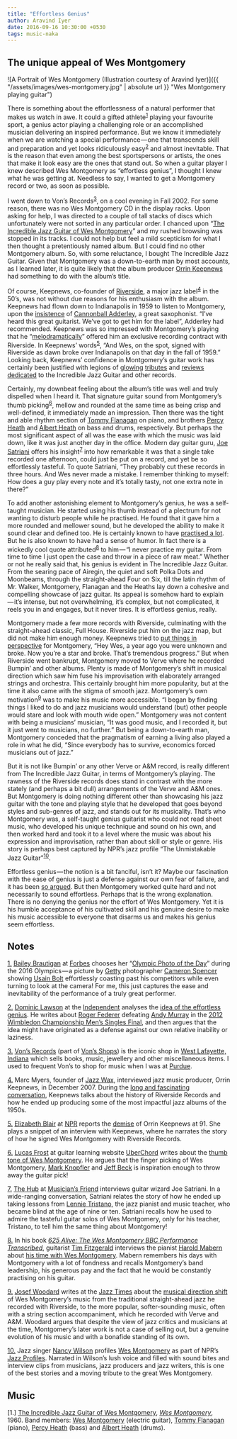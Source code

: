 ```yaml
---
title: "Effortless Genius"
author: Aravind Iyer
date: 2016-09-16 10:30:00 +0530
tags: music-naka
---
```

## The unique appeal of Wes Montgomery

![A Portrait of Wes Montgomery (Illustration courtesy of Aravind Iyer)]({{ "/assets/images/wes-montgomery.jpg" | absolute url }} "Wes Montgomery playing guitar")

There is something about the effortlessness of a natural performer that makes us watch in awe. It could a gifted athlete<sup>[1](#FT1)</sup><a name="FT1REF"></a> playing your favourite sport, a genius actor playing a challenging role or an accomplished musician delivering an inspired performance. But we know it immediately when we are watching a special performance — one that transcends skill and preparation and yet looks ridiculously easy<sup>[2](#FT2)</sup><a name="FT2REF"></a> and almost inevitable. That is the reason that even among the best sportspersons or artists, the ones that make it look easy are the ones that stand out. So when a guitar player I knew described Wes Montgomery as “effortless genius”, I thought I knew what he was getting at. Needless to say, I wanted to get a Montgomery record or two, as soon as possible.

I went down to Von’s Records<sup>[3](#FT3)</sup><a name="FT3REF"></a>, on a cool evening in Fall 2002. For some reason, there was no Wes Montgomery CD in the display racks. Upon asking for help, I was directed to a couple of tall stacks of discs which unfortunately were not sorted in any particular order. I chanced upon “[The Incredible Jazz Guitar of Wes Montgomery](https://en.wikipedia.org/wiki/The_Incredible_Jazz_Guitar_of_Wes_Montgomery)” and my rushed browsing was stopped in its tracks. I could not help but feel a mild scepticism for what I then thought a pretentiously named album. But I could find no other Montgomery album. So, with some reluctance, I bought The Incredible Jazz Guitar. Given that Montgomery was a down-to-earth man by most accounts, as I learned later, it is quite likely that the album producer [Orrin Keepnews](https://en.wikipedia.org/wiki/Orrin_Keepnews) had something to do with the album’s title.

Of course, Keepnews, co-founder of [Riverside](https://en.wikipedia.org/wiki/Riverside_Records), a major jazz label<sup>[4](#FT4)</sup><a name="FT4REF"></a> in the 50’s, was not without due reasons for his enthusiasm with the album. Keepnews had flown down to Indianapolis in 1959 to listen to Montgomery, upon the [insistence](http://www.npr.org/2015/03/02/390244979/legendary-jazz-producer-orrin-keepnews-dies-at-91) of [Cannonball Adderley](https://en.wikipedia.org/wiki/Cannonball_Adderley), a great saxophonist. “I’ve heard this great guitarist. We’ve got to get him for the label”, Adderley had recommended. Keepnews was so impressed with Montgomery’s playing that he “[melodramatically](http://www.npr.org/2015/03/02/390244979/legendary-jazz-producer-orrin-keepnews-dies-at-91)” offered him an exclusive recording contract with Riverside. In Keepnews’ words<sup>[5](#FT5)</sup><a name="FT5REF"></a>, “And Wes, on the spot, signed with Riverside as dawn broke over Indianapolis on that day in the fall of 1959.” Looking back, Keepnews’ confidence in Montgomery’s guitar work has certainly been justified with legions of [glowing](https://www.allaboutjazz.com/the-incredible-jazz-guitar-of-wes-montgomery-wes-montgomery-riverside-review-by-chris-may.php) [tributes](https://www.theguardian.com/lifeandstyle/2001/aug/03/shopping.artsfeatures5) and [reviews](http://www.allmusic.com/album/the-incredible-jazz-guitar-of-wes-montgomery-mw0000188442) [dedicated](http://www.sputnikmusic.com/review/10328/Wes-Montgomery-The-Incredible-Jazz-Guitar-of-Wes-Montgomery/) to the Incredible Jazz Guitar and other records.

Certainly, my downbeat feeling about the album’s title was well and truly dispelled when I heard it. That signature guitar sound from Montgomery’s thumb picking<sup>[6](#FT6)</sup><a name="FT6REF"></a>, mellow and rounded at the same time as being crisp and well-defined, it immediately made an impression. Then there was the tight and able rhythm section of [Tommy Flanagan](https://en.wikipedia.org/wiki/Tommy_Flanagan) on piano, and brothers [Percy Heath](https://en.wikipedia.org/wiki/Percy_Heath) and [Albert Heath](https://en.wikipedia.org/wiki/Albert_Heath) on bass and drums, respectively. But perhaps the most significant aspect of all was the ease with which the music was laid down, like it was just another day in the office. Modern day guitar guru, [Joe Satriani](https://en.wikipedia.org/wiki/Joe_Satriani) offers his insight<sup>[7](#FT7)</sup><a name="FT7REF"></a> into how remarkable it was that a single take recorded one afternoon, could just be put on a record, and yet be so effortlessly tasteful. To quote Satriani, “They probably cut these records in three hours. And Wes never made a mistake. I remember thinking to myself: How does a guy play every note and it’s totally tasty, not one extra note in there?”

To add another astonishing element to Montgomery’s genius, he was a self-taught musician. He started using his thumb instead of a plectrum for not wanting to disturb people while he practised. He found that it gave him a more rounded and mellower sound, but he developed the ability to make it sound clear and defined too. He is certainly known to have [practised a lot](http://wesmontgomerybook.com/2013/03/06/interview-with-harold-mabern-about-playing-with-wes-montgomery/). But he is also known to have had a sense of humor. In fact there is a wickedly cool quote attributed<sup>[8](#FT8)</sup><a name="FT8REF"></a> to him — “I never practice my guitar. From time to time I just open the case and throw in a piece of raw meat.” Whether or not he really said that, his genius is evident in The Incredible Jazz Guitar. From the searing pace of Airegin, the quiet and soft Polka Dots and Moonbeams, through the straight-ahead Four on Six, till the latin rhythm of Mr. Walker, Montgomery, Flanagan and the Heaths lay down a cohesive and compelling showcase of jazz guitar. Its appeal is somehow hard to explain — it’s intense, but not overwhelming, it’s complex, but not complicated, it reels you in and engages, but it never tires. It is effortless genius, really.

Montgomery made a few more records with Riverside, culminating with the straight-ahead classic, Full House. Riverside put him on the jazz map, but did not make him enough money. Keepnews tried to [put things in perspective](http://jazztimes.com/articles/15844-wes-montgomery-the-softer-side-of-genius) for Montgomery, “Hey Wes, a year ago you were unknown and broke. Now you’re a star and broke. That’s tremendous progress.” But when Riverside went bankrupt, Montgomery moved to Verve where he recorded Bumpin’ and other albums. Plenty is made of Montgomery’s shift in musical direction which saw him fuse his improvisation with elaborately arranged strings and orchestra. This certainly brought him more popularity, but at the time it also came with the stigma of smooth jazz. Montgomery’s own motivation<sup>[9](#FT9)</sup><a name="FT9REF"></a> was to make his music more accessible. “I began by finding things I liked to do and jazz musicians would understand (but) other people would stare and look with mouth wide open.” Montgomery was not content with being a musicians’ musician, “It was good music, and I recorded it, but it just went to musicians, no further.” But being a down-to-earth man, Montgomery conceded that the pragmatism of earning a living also played a role in what he did, “Since everybody has to survive, economics forced musicians out of jazz.”

But it is not like Bumpin’ or any other Verve or A&M record, is really different from The Incredible Jazz Guitar, in terms of Montgomery’s playing. The rawness of the Riverside records does stand in contrast with the more stately (and perhaps a bit dull) arrangements of the Verve and A&M ones. But Montgomery is doing nothing different other than showcasing his jazz guitar with the tone and playing style that he developed that goes beyond styles and sub-genres of jazz, and stands out for its musicality. That’s who Montgomery was, a self-taught genius guitarist who could not read sheet music, who developed his unique technique and sound on his own, and then worked hard and took it to a level where the music was about his expression and improvisation, rather than about skill or style or genre. His story is perhaps best captured by NPR’s jazz profile “The Unmistakable Jazz Guitar”<sup>[10](#FT10)</sup><a name="FT10REF"></a>.

Effortless genius — the notion is a bit fanciful, isn’t it? Maybe our fascination with the ease of genius is just a defense against our own fear of failure, and it has been [so argued](http://www.independent.co.uk/voices/commentators/dominic-lawson/dominic-lawson-it-takes-more-than-a-stroke-of-genius-to-become-a-true-champion-7924861.html). But then Montgomery worked quite hard and not necessarily to sound effortless. Perhaps that is the wrong explanation. There is no denying the genius nor the effort of Wes Montgomery. Yet it is his humble acceptance of his cultivated skill and his genuine desire to make his music accessible to everyone that disarms us and makes his genius seem effortless.

## Notes
<a name="FT1"></a>[1.](#FT1REF) [Bailey Brautigan](https://www.forbes.com/sites/baileybrautigan) at [Forbes](https://www.forbes.com/) chooses her “[Olympic Photo of the Day](https://www.forbes.com/sites/baileybrautigan/2016/08/16/olympic-photo-of-the-day-usain-bolt-makes-it-look-easy)” during the 2016 Olympics — a picture by [Getty](https://www.gettyimages.com/) photographer [Cameron Spencer](https://www.gettyimages.com/photos/cameron-spencer) showing [Usain Bolt](https://en.wikipedia.org/wiki/Usain_Bolt) effortlessly coasting past his competitors while even turning to look at the camera! For me, this just captures the ease and inevitability of the performance of a truly great performer.

<a name="FT2"></a>[2.](#FT2REF) [Dominic Lawson](http://www.independent.co.uk/voices/commentators/dominic-lawson) at the [Independent](http://www.independent.co.uk/) analyses the [idea of the effortless genius](http://www.independent.co.uk/voices/commentators/dominic-lawson/dominic-lawson-it-takes-more-than-a-stroke-of-genius-to-become-a-true-champion-7924861.html). He writes about [Roger Federer](https://en.wikipedia.org/wiki/Roger_Federer) defeating [Andy Murray](https://en.wikipedia.org/wiki/Andy_Murray) in the [2012 Wimbledon Championship Men’s Singles Final](https://en.wikipedia.org/wiki/2012_Wimbledon_Championships_–_Men%27s_Singles#Finals), and then argues that the idea might have originated as a defense against our own relative inability or laziness.

<a name="FT3"></a> [3.](#FT3REF) [Von’s Records](http://vonsrecords.blogspot.in/) (part of [Von’s Shops](http://vonsshops.com/)) is the iconic shop in [West Lafayette, Indiana](https://en.wikipedia.org/wiki/West_Lafayette,_Indiana) which sells books, music, jewellery and other miscellaneous items. I used to frequent Von’s to shop for music when I was at [Purdue](http://www.purdue.edu/).

<a name="FT4"></a> [4.](#FT4REF) Marc Myers, founder of [Jazz Wax](http://www.jazzwax.com/), interviewed jazz music producer, Orrin Keepnews, in December 2007. During the [long and fascinating conversation](http://www.jazzwax.com/2007/12/orrin-keepnews.html), Keepnews talks about the history of Riverside Records and how he ended up producing some of the most impactful jazz albums of the 1950s.

<a name="FT5"></a> [5.](#FT5REF) [Elizabeth Blair](https://www.npr.org/people/2100238/elizabeth-blair) at [NPR](https://www.npr.org/) reports the [demise](https://www.npr.org/2015/03/02/390244979/legendary-jazz-producer-orrin-keepnews-dies-at-91) of Orrin Keepnews at 91. She plays a snippet of an interview with Keepnews, where he narrates the story of how he signed Wes Montgomery with Riverside Records.

<a name="FT6"></a> [6.](#FT6REF) [Lucas Frost](https://www.uberchord.com/blog/author/lucas/) at guitar learning website [UberChord](https://www.uberchord.com/) writes about the [thumb tone of Wes Montgomery](https://www.uberchord.com/blog/three-reasons-to-throw-away-the-guitar-pick/). He argues that the finger picking of Wes Montgomery, [Mark Knopfler](https://en.wikipedia.org/wiki/Mark_Knopfler) and [Jeff Beck](https://en.wikipedia.org/wiki/Jeff_Beck) is inspiration enough to throw away the guitar pick!

<a name="FT7"></a> [7.](#FT7REF) [The Hub](http://thehub.musiciansfriend.com/) at [Musician’s Friend](http://www.musiciansfriend.com/) interviews guitar wizard Joe Satriani. In a wide-ranging conversation, Satriani relates the story of how he ended up taking lessons from [Lennie Tristano](https://en.wikipedia.org/wiki/Lennie_Tristano), the jazz pianist and music teacher, who became blind at the age of nine or ten. Satriani recalls how he used to admire the tasteful guitar solos of Wes Montgomery, only for his teacher, Tristano, to tell him the same thing about Montgomery!

<a name="FT8"></a> [8.](#FT8REF) In his book [*625 Alive: The Wes Montgomery BBC Performance Transcribed*](http://wesmontgomerybook.com/), guitarist [Tim Fitzgerald](https://www.tim-fitzgerald.com/) interviews the pianist [Harold Mabern](https://en.wikipedia.org/wiki/Harold_Mabern) about [his time with Wes Montgomery](http://wesmontgomerybook.com/2013/03/06/interview-with-harold-mabern-about-playing-with-wes-montgomery/). Mabern remembers his days with Montgomery with a lot of fondness and recalls Montgomery’s band leadership, his generous pay and the fact that he would be constantly practising on his guitar.

<a name="FT9"></a> [9.](#FT9REF) [Josef Woodard](http://www.joewoodard.com/) writes at the [Jazz Times](https://jazztimes.com/) about the [musical direction shift](https://jazztimes.com/features/wes-montgomery-the-softer-side-of-genius/) of Wes Montgomery’s music from the traditional straight-ahead jazz he recorded with Riverside, to the more popular, softer-sounding music, often with a string section accompaniment, which he recorded with Verve and A&M. Woodard argues that despite the view of jazz critics and musicians at the time, Montgomery’s later work is not a case of selling out, but a genuine evolution of his music and with a bonafide standing of its own.

<a name="FT10"></a> [10.](#FT10REF) Jazz singer [Nancy Wilson](https://www.npr.org/people/2101390/nancy-wilson) profiles [Wes Montgomery](https://www.npr.org/2007/09/26/14687657/wes-montgomery-the-unmistakable-jazz-guitar) as part of NPR’s [Jazz Profiles](https://www.npr.org/series/10208861/npr-s-jazz-profiles). Narrated in Wilson’s lush voice and filled with sound bites and interview clips from musicians, jazz producers and jazz writers, this is one of the best stories and a moving tribute to the great Wes Montgomery.

## Music
[1.] [The Incredible Jazz Guitar of Wes Montgomery](https://en.wikipedia.org/wiki/The_Incredible_Jazz_Guitar_of_Wes_Montgomery), [*Wes Montgomery*](https://en.wikipedia.org/wiki/Wes_Montgomery), 1960. Band members: [Wes Montgomery](https://en.wikipedia.org/wiki/Wes_Montgomery) (electric guitar), [Tommy Flanagan](https://en.wikipedia.org/wiki/Tommy_Flanagan) (piano), [Percy Heath](https://en.wikipedia.org/wiki/Percy_Heath) (bass) and [Albert Heath](https://en.wikipedia.org/wiki/Albert_Heath) (drums).